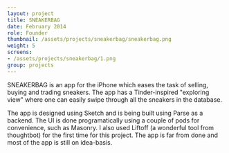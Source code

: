 ```yaml
---
layout: project
title: SNEAKERBAG
date: February 2014
role: Founder
thumbnail: /assets/projects/sneakerbag/sneakerbag.png
weight: 5
screens:
- /assets/projects/sneakerbag/1.png
group: projects
---
```


SNEAKERBAG is an app for the iPhone which eases the task of selling, buying and trading sneakers. The app has a Tinder-inspired "exploring view" where one can easily swipe through all the sneakers in the database.

The app is designed using Sketch and is being built using Parse as a backend. The UI is done programatically using a couple of pods for convenience, such as Masonry. I also used Liftoff (a wonderful tool from thoughtbot) for the first time for this project. The app is far from done and most of the app is still on idea-basis.
